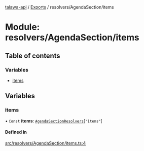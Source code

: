 [talawa-api](../README.md) / [Exports](../modules.md) / resolvers/AgendaSection/items

# Module: resolvers/AgendaSection/items

## Table of contents

### Variables

- [items](resolvers_AgendaSection_items.md#items)

## Variables

### items

• `Const` **items**: [`AgendaSectionResolvers`](types_generatedGraphQLTypes.md#agendasectionresolvers)[``"items"``]

#### Defined in

[src/resolvers/AgendaSection/items.ts:4](https://github.com/PalisadoesFoundation/talawa-api/blob/095495b/src/resolvers/AgendaSection/items.ts#L4)
